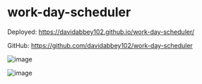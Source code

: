 # work-day-scheduler

Deployed: https://davidabbey102.github.io/work-day-scheduler/

GitHub: https://github.com/davidabbey102/work-day-scheduler



![image](https://user-images.githubusercontent.com/90018131/135365866-e0a4b28e-1e51-485f-8c59-b018ab45d130.png)



![image](https://user-images.githubusercontent.com/90018131/135493922-92ee7ea6-59d4-460a-aeb5-153d69618c50.png)





